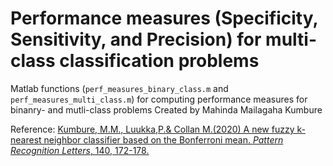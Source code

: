 # Performance measures (Specificity, Sensitivity, and Precision) for multi-class classification problems
Matlab functions (`perf_measures_binary_class.m` and `perf_measures_multi_class.m`) for computing performance measures for binanry- and mutli-class problems
Created by Mahinda Mailagaha Kumbure

Reference:
    [Kumbure, M.M., Luukka,P.& Collan M.(2020) A new fuzzy k-nearest neighbor classifier based on
    the Bonferroni mean. *Pattern Recognition Letters*, 140, 172-178.](https://doi.org/10.1016/j.patrec.2020.10.005)<br/>
<br/>

